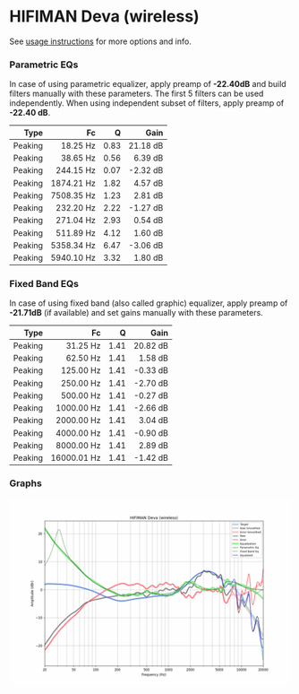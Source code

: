 # HIFIMAN Deva (wireless)
See [usage instructions](https://github.com/jaakkopasanen/AutoEq#usage) for more options and info.

### Parametric EQs
In case of using parametric equalizer, apply preamp of **-22.40dB** and build filters manually
with these parameters. The first 5 filters can be used independently.
When using independent subset of filters, apply preamp of **-22.40 dB**.

| Type    | Fc         |    Q | Gain     |
|--------:|-----------:|-----:|---------:|
| Peaking | 18.25 Hz   | 0.83 | 21.18 dB |
| Peaking | 38.65 Hz   | 0.56 | 6.39 dB  |
| Peaking | 244.15 Hz  | 0.07 | -2.32 dB |
| Peaking | 1874.21 Hz | 1.82 | 4.57 dB  |
| Peaking | 7508.35 Hz | 1.23 | 2.81 dB  |
| Peaking | 232.20 Hz  | 2.22 | -1.27 dB |
| Peaking | 271.04 Hz  | 2.93 | 0.54 dB  |
| Peaking | 511.89 Hz  | 4.12 | 1.60 dB  |
| Peaking | 5358.34 Hz | 6.47 | -3.06 dB |
| Peaking | 5940.10 Hz | 3.32 | 1.80 dB  |

### Fixed Band EQs
In case of using fixed band (also called graphic) equalizer, apply preamp of **-21.71dB**
(if available) and set gains manually with these parameters.

| Type    | Fc          |    Q | Gain     |
|--------:|------------:|-----:|---------:|
| Peaking | 31.25 Hz    | 1.41 | 20.82 dB |
| Peaking | 62.50 Hz    | 1.41 | 1.58 dB  |
| Peaking | 125.00 Hz   | 1.41 | -0.33 dB |
| Peaking | 250.00 Hz   | 1.41 | -2.70 dB |
| Peaking | 500.00 Hz   | 1.41 | -0.27 dB |
| Peaking | 1000.00 Hz  | 1.41 | -2.66 dB |
| Peaking | 2000.00 Hz  | 1.41 | 3.04 dB  |
| Peaking | 4000.00 Hz  | 1.41 | -0.90 dB |
| Peaking | 8000.00 Hz  | 1.41 | 2.89 dB  |
| Peaking | 16000.01 Hz | 1.41 | -1.42 dB |

### Graphs
![](./HIFIMAN%20Deva%20(wireless).png)